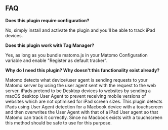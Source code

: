 ## FAQ

__Does this plugin require configuration?__

No, simply install and activate the plugin and you'll be able to track iPad devices.

__Does this plugin work with Tag Manager?__

Yes, as long as you bundle matomo.js in your Matomo Configuration variable and enable "Register as default tracker".

__Why do I need this plugin? Why doesn't this functionality exist already?__

Matomo detects what device/user agent is sending requests to your Matomo server by using the user agent sent with the request to the web server.
iPads pretend to be Desktop devices to websites by sending a macOS desktop User Agent to prevent receiving mobile versions of websites which are not optimised for iPad screen sizes. This plugin detects iPads using User Agent detection for a Macbook device with a touchscreen and then overwrites the User Agent with that of a iPad User agent so that Matomo can track it correctly. Since no Macbook exists with a touchscreen this method should be safe to use for this purpose.

